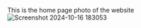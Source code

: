 This is the home page photo of the website
![Screenshot 2024-10-16 183053](https://github.com/user-attachments/assets/b27be3ff-4438-4081-a0b9-ab719b4d08d5)
